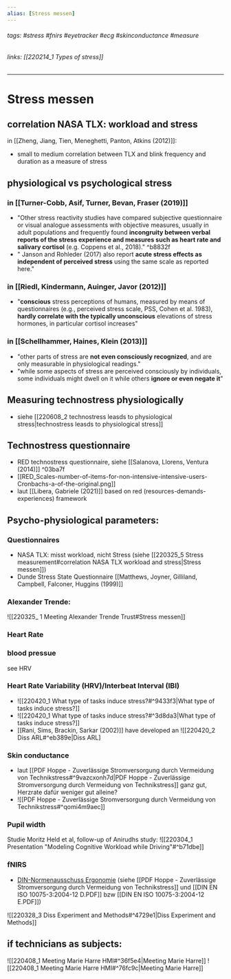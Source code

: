 ```yaml
---
alias: [Stress messen]
---
```

###### tags: #stress #fnirs #eyetracker #ecg #skinconductance #measure 
###### links: [[220214_1 Types of stress]]

---
# Stress messen
## correlation NASA TLX: workload and stress
in [[Zheng, Jiang, Tien, Meneghetti, Panton, Atkins (2012)]]:
- small to medium correlation between TLX and blink frequency and duration as a measure of stress
## physiological vs psychological stress 
### in [[Turner-Cobb, Asif, Turner, Bevan, Fraser (2019)]]
- "Other stress reactivity studies have compared subjective questionnaire or visual analogue assessments with objective measures, usually in adult populations and frequently found **incongruity between verbal reports of the stress experience and measures such as heart rate and salivary cortisol** (e.g. Coppens et al., 2018)." ^b8832f
- " Janson and Rohleder (2017) also report **acute stress effects as independent of perceived stress** using the same scale as reported here."
### in [[Riedl, Kindermann, Auinger, Javor (2012)]]
- "**conscious** stress perceptions of humans, measured by means of questionnaires (e.g., perceived stress scale, PSS, Cohen et al. 1983), **hardly correlate with the typically unconscious** elevations of stress hormones, in particular cortisol increases"
### in [[Schellhammer, Haines, Klein (2013)]]
 - "other parts of stress are **not even consciously recognized**, and are only measurable in physiological readings."
 - "while some aspects of stress are perceived consciously by individuals, some individuals might dwell on it while others **ignore or even negate it**"
## Measuring technostress physiologically
- siehe [[220608_2 technostress leasds to physiological stress|technostress leasds to physiological stress]]

## Technostress questionnaire
- RED technostress questionnaire, siehe [[Salanova, Llorens, Ventura (2014)]] ^03ba7f
- [[RED_Scales-number-of-items-for-non-intensive-intensive-users-Cronbachs-a-of-the-original.png]]
- laut [[Libera, Gabriele (2021)]] based on red (resources-demands-experiences) framework
## Psycho-physiological parameters:
### Questionnaires
- NASA TLX: misst workload, nicht Stress (siehe [[220325_5  Stress measurement#correlation NASA TLX workload and stress|Stress messen]])
- Dunde Stress State Questionnaire [[Matthews, Joyner, Gilliland, Campbell, Falconer, Huggins (1999)]]
### Alexander Trende:
![[220325_ 1 Meeting Alexander Trende Trust#Stress messen]]

### Heart Rate
### blood pressue
see HRV
### Heart Rate Variability (HRV)/Interbeat Interval (IBI)
- ![[220420_1  What type of tasks induce stress?#^9433f3|What type of tasks induce stress?]]
- ![[220420_1  What type of tasks induce stress?#^3d8da3|What type of tasks induce stress?]]
- [[Rani, Sims, Brackin, Sarkar (2002)]] have developed an ![[220420_2 Diss ARL#^eb389e|Diss ARL]
### Skin conductance 
- laut [[PDF Hoppe - Zuverlässige Stromversorgung durch Vermeidung von Technikstress#^9vazcxonh7d|PDF Hoppe - Zuverlässige Stromversorgung durch Vermeidung von Technikstress]] ganz gut, Herzrate dafür weniger gut alleine?
- ![[PDF Hoppe - Zuverlässige Stromversorgung durch Vermeidung von Technikstress#^qomi4m9aec]]
###  Pupil width
Studie Moritz Held et al, follow-up of Anirudhs study: ![[220304_1 Presentation "Modeling Cognitive Workload while Driving"#^b71dbe]]
### fNIRS

- [DIN-Normenausschuss Ergonomie](https://www.din.de/de/mitwirken/normenausschuesse/naerg/veroeffentlichungen/wdc-beuth:din21:72978935) (siehe [[PDF Hoppe - Zuverlässige Stromversorgung durch Vermeidung von Technikstress]] und [[DIN EN ISO 10075-3:2004-12 D.PDF]] bzw [[DIN EN ISO 10075-3:2004-12 E.PDF]])

![[220328_3 Diss Experiment and Methods#^4729e1|Diss Experiment and Methods]]
## if technicians as subjects:
![[220408_1 Meeting Marie Harre HMI#^36f5e4|Meeting Marie Harre]]
![[220408_1 Meeting Marie Harre HMI#^76fc9c|Meeting Marie Harre]]
